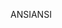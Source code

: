<span data-ttu-id="23ae8-101">ANSI</span><span class="sxs-lookup"><span data-stu-id="23ae8-101">ANSI</span></span>